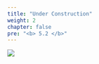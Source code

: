 ```yaml
---
title: "Under Construction"
weight: 2
chapter: false
pre: "<b> 5.2 </b>"
---
```


![](../../images/1/work.bmp)